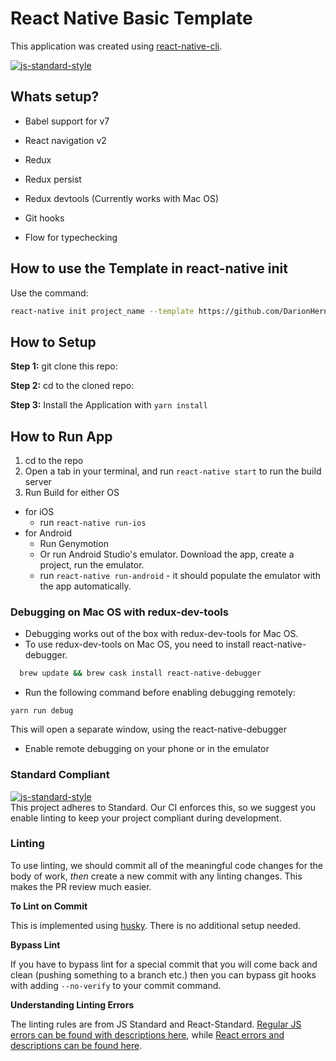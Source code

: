 # React Native Basic Template

This application was created using [react-native-cli](https://facebook.github.io/react-native/docs/getting-started.html).

[![js-standard-style](https://img.shields.io/badge/code%20style-standard-brightgreen.svg?style=flat)](http://standardjs.com/)

## Whats setup?

- Babel support for v7

- React navigation v2

- Redux

- Redux persist

- Redux devtools (Currently works with Mac OS)

- Git hooks

- Flow for typechecking

## How to use the Template in react-native init

Use the command:
```bash
react-native init project_name --template https://github.com/DarionHernandez/rn-basic-template.git
```


## How to Setup

**Step 1:** git clone this repo:

**Step 2:** cd to the cloned repo:

**Step 3:** Install the Application with `yarn install`


## How to Run App

1. cd to the repo
2. Open a tab in your terminal, and run `react-native start` to run the build server
3. Run Build for either OS
  * for iOS
    * run `react-native run-ios`
  * for Android
    * Run Genymotion
    * Or run Android Studio's emulator. Download the app, create a project, run the emulator.
    * run `react-native run-android` - it should populate the emulator with the app automatically.

### Debugging on Mac OS with redux-dev-tools
- Debugging works out of the box with redux-dev-tools for Mac OS. 
- To use redux-dev-tools on Mac OS, you need to install react-native-debugger.<br />
```bash
  brew update && brew cask install react-native-debugger
```
- Run the following command before enabling debugging remotely:
```
yarn run debug
```
This will open a separate window, using the react-native-debugger
- Enable remote debugging on your phone or in the emulator

### Standard Compliant

[![js-standard-style](https://cdn.rawgit.com/feross/standard/master/badge.svg)](https://github.com/feross/standard)<br />
This project adheres to Standard.  Our CI enforces this, so we suggest you enable linting to keep your project compliant during development.

### Linting

To use linting, we should commit all of the meaningful code changes for the body of work, _then_ create a new commit with any linting changes. This makes the PR review much easier.

**To Lint on Commit**

This is implemented using [husky](https://github.com/typicode/husky). There is no additional setup needed.

**Bypass Lint**

If you have to bypass lint for a special commit that you will come back and clean (pushing something to a branch etc.) then you can bypass git hooks with adding `--no-verify` to your commit command.

**Understanding Linting Errors**

The linting rules are from JS Standard and React-Standard.  [Regular JS errors can be found with descriptions here](http://eslint.org/docs/rules/), while [React errors and descriptions can be found here](https://github.com/yannickcr/eslint-plugin-react).